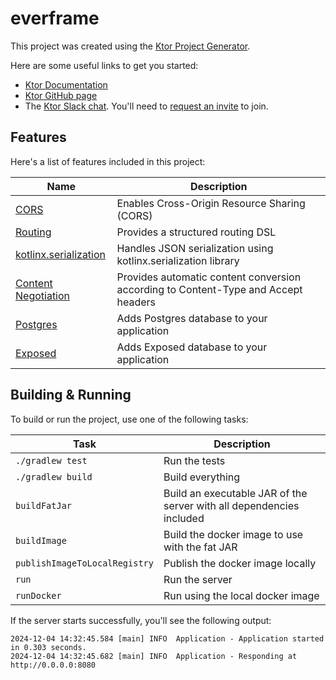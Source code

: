 # everframe

This project was created using the [Ktor Project Generator](https://start.ktor.io).

Here are some useful links to get you started:

- [Ktor Documentation](https://ktor.io/docs/home.html)
- [Ktor GitHub page](https://github.com/ktorio/ktor)
- The [Ktor Slack chat](https://app.slack.com/client/T09229ZC6/C0A974TJ9). You'll need to [request an invite](https://surveys.jetbrains.com/s3/kotlin-slack-sign-up) to join.

## Features

Here's a list of features included in this project:

| Name                                                                   | Description                                                                        |
| ------------------------------------------------------------------------|------------------------------------------------------------------------------------ |
| [CORS](https://start.ktor.io/p/cors)                                   | Enables Cross-Origin Resource Sharing (CORS)                                       |
| [Routing](https://start.ktor.io/p/routing)                             | Provides a structured routing DSL                                                  |
| [kotlinx.serialization](https://start.ktor.io/p/kotlinx-serialization) | Handles JSON serialization using kotlinx.serialization library                     |
| [Content Negotiation](https://start.ktor.io/p/content-negotiation)     | Provides automatic content conversion according to Content-Type and Accept headers |
| [Postgres](https://start.ktor.io/p/postgres)                           | Adds Postgres database to your application                                         |
| [Exposed](https://start.ktor.io/p/exposed)                             | Adds Exposed database to your application                                          |

## Building & Running

To build or run the project, use one of the following tasks:

| Task                          | Description                                                          |
| -------------------------------|---------------------------------------------------------------------- |
| `./gradlew test`              | Run the tests                                                        |
| `./gradlew build`             | Build everything                                                     |
| `buildFatJar`                 | Build an executable JAR of the server with all dependencies included |
| `buildImage`                  | Build the docker image to use with the fat JAR                       |
| `publishImageToLocalRegistry` | Publish the docker image locally                                     |
| `run`                         | Run the server                                                       |
| `runDocker`                   | Run using the local docker image                                     |

If the server starts successfully, you'll see the following output:

```
2024-12-04 14:32:45.584 [main] INFO  Application - Application started in 0.303 seconds.
2024-12-04 14:32:45.682 [main] INFO  Application - Responding at http://0.0.0.0:8080
```

